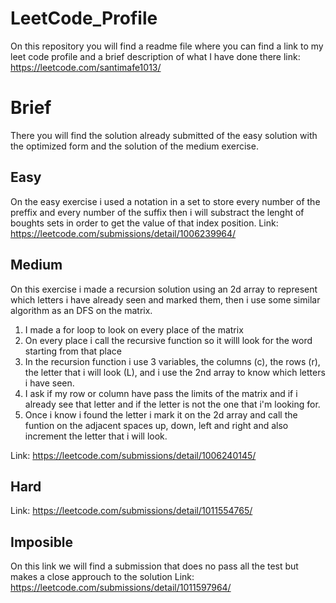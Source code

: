 # LeetCode_Profile
On this repository you will find a readme file where you can find a link to my leet code profile and a brief description of what I have done there
link: https://leetcode.com/santimafe1013/

# Brief
There you will find the solution already submitted of the easy solution with the optimized form and the solution of the medium exercise.
## Easy
On the easy exercise i used a notation in a set to store every number of the preffix and every number of the suffix then i will substract the lenght of boughts sets in order to get the value of that index position.
Link: https://leetcode.com/submissions/detail/1006239964/

## Medium
On this exercise i made a recursion solution using an 2d array to represent which letters i have already seen and marked them, then i use some similar algorithm as an DFS on the matrix. 
1. I made a for loop to look on every place of the matrix
2. On every place i call the recursive function so it willl look for the word starting from that place
3. In the recursion function i use 3 variables, the columns (c), the rows (r), the letter that i will look (L), and i use the 2nd array to know which letters i have seen.
4. I ask if my row or column have pass the limits of the matrix and if i already see that letter and if the letter is not the one that i'm looking for.
5. Once i know i found the letter i mark it on the 2d array and call the funtion on the adjacent spaces up, down, left and right and also increment the letter that i will look.

Link: https://leetcode.com/submissions/detail/1006240145/
## Hard
Link: https://leetcode.com/submissions/detail/1011554765/
## Imposible 
On this link we will find a submission that does no pass all the test but makes a close approuch to the solution
Link: https://leetcode.com/submissions/detail/1011597964/
